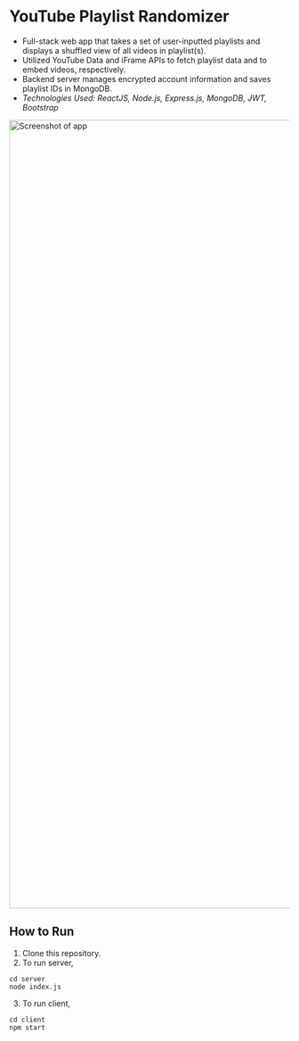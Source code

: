 # YouTube Playlist Randomizer

* Full-stack web app that takes a set of user-inputted playlists and displays a shuffled view of all videos in playlist(s).
* Utilized YouTube Data and iFrame APIs to fetch playlist data and to embed videos, respectively. 
* Backend server manages encrypted account information and saves playlist IDs in MongoDB.
* *Technologies Used: ReactJS, Node.js, Express.js, MongoDB, JWT, Bootstrap*

<img width="1414" alt="Screenshot of app" src="https://user-images.githubusercontent.com/36567631/179399760-62a106b6-8804-4a11-9632-bf9640da5c13.png">

## How to Run
1. Clone this repository.
2. To run server, 
```
cd server
node index.js
```
3. To run client, 
```
cd client
npm start
```